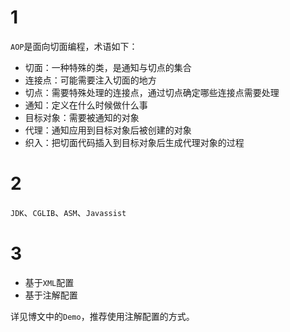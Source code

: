 # 1

`AOP`是面向切面编程，术语如下：

- 切面：一种特殊的类，是通知与切点的集合
- 连接点：可能需要注入切面的地方
- 切点：需要特殊处理的连接点，通过切点确定哪些连接点需要处理
- 通知：定义在什么时候做什么事
- 目标对象：需要被通知的对象
- 代理：通知应用到目标对象后被创建的对象
- 织入：把切面代码插入到目标对象后生成代理对象的过程


# 2 
`JDK`、`CGLIB`、`ASM`、`Javassist`

# 3

- 基于`XML`配置
- 基于注解配置

详见博文中的`Demo`，推荐使用注解配置的方式。


